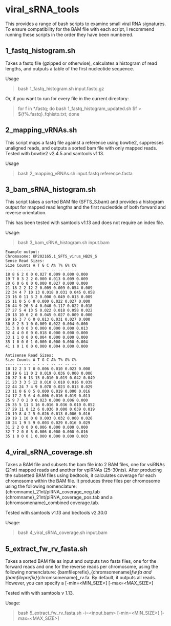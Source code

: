 # viral_sRNA_tools
This provides a range of bash scripts to examine small viral RNA signatures. To ensure compatibility for the BAM file with each script, I recommend running these scripts in the order they have been numbered.

## 1_fastq_histogram.sh
Takes a fastq file (gzipped or otherwise), calculates a histogram of read lengths, and outputs a table of the first nucleotide sequence.

Usage 

>bash 1_fastq_histogram.sh input.fastq.gz
>
Or, if you want to run for every file in the current directory:
>for f in *.fastq; do bash 1_fastq_histogram_updated.sh $f > ${f%.fastq}_fqhisto.txt; done

## 2_mapping_vRNAs.sh
This script maps a fastq file against a reference using bowtie2, suppresses unaligned reads, and outputs a sorted bam file with only mapped reads. Tested with bowtie2 v2.4.5 and samtools v1.13.

Usage

>bash 2_mapping_vRNAs.sh input.fastq reference.fasta

## 3_bam_sRNA_histogram.sh 
This script takes a sorted BAM file (SFTS_S.bam) and provides a histogram output for mapped read lengths and the first nucleotide of both forward and reverse orientation.

This has been tested with samtools v1.13 and does not require an index file.

Usage:

>bash 3_bam_sRNA_histogram.sh input.bam
```
Example output:
Chromosome: KP202165.1_SFTS_virus_HB29_S
Sense Read Sizes:
Size Counts A T G C A% T% G% C%
---- ------ - - - - -- -- -- --
18 8 6 2 0 0 0.027 0.009 0.000 0.000
19 7 0 3 2 2 0.000 0.013 0.009 0.009
20 6 0 6 0 0 0.000 0.027 0.000 0.000
21 18 2 2 12 2 0.009 0.009 0.054 0.009
22 34 4 7 10 13 0.018 0.031 0.045 0.058
23 16 0 11 3 2 0.000 0.049 0.013 0.009
25 11 0 5 6 0 0.000 0.022 0.027 0.000
26 44 9 26 5 4 0.040 0.117 0.022 0.018
27 27 5 4 13 5 0.022 0.018 0.058 0.022
28 18 10 6 2 0 0.045 0.027 0.009 0.000
29 16 3 7 6 0 0.013 0.031 0.027 0.000
30 8 2 5 1 0 0.009 0.022 0.004 0.000
31 3 0 0 0 3 0.000 0.000 0.000 0.013
32 4 4 0 0 0 0.018 0.000 0.000 0.000
33 1 1 0 0 0 0.004 0.000 0.000 0.000
35 1 0 0 0 1 0.000 0.000 0.000 0.004
41 1 0 1 0 0 0.000 0.004 0.000 0.000

Antisense Read Sizes:
Size Counts A T G C A% T% G% C%
---- ------ - - - - -- -- -- --
18 12 2 3 7 0 0.006 0.010 0.023 0.000
19 19 6 11 0 2 0.019 0.036 0.000 0.006
20 37 3 6 13 15 0.010 0.019 0.042 0.049
21 23 3 3 5 12 0.010 0.010 0.016 0.039
22 44 24 7 4 9 0.078 0.023 0.013 0.029
23 11 0 6 0 5 0.000 0.019 0.000 0.016
24 17 2 5 6 4 0.006 0.016 0.019 0.013
25 9 7 0 2 0 0.023 0.000 0.006 0.000
26 35 5 11 3 16 0.016 0.036 0.010 0.052
27 29 11 0 12 6 0.036 0.000 0.039 0.019
28 19 8 4 2 5 0.026 0.013 0.006 0.016
29 19 1 10 0 8 0.003 0.032 0.000 0.026
30 24 1 9 5 9 0.003 0.029 0.016 0.029
31 2 2 0 0 0 0.006 0.000 0.000 0.000
32 7 2 0 0 5 0.006 0.000 0.000 0.016
35 1 0 0 0 1 0.000 0.000 0.000 0.003

```
## 4_viral_sRNA_coverage.sh
Takes a BAM file and subsets the bam file into 2 BAM files, one for vsiRNAs (21nt) mapped reads and another for vpiRNAs (25-30nts). After producing the subsetted BAM files using bedtools, it calculates coverage for each chromosome within the BAM file. It produces three files per chromosome using the following nomenclature: {chromname}_21nt/piRNA_coverage_neg.tab {chromname}_21nt/piRNA_coverage_pos.tab and a {chromsomename}_combined coverage.tab.

Tested with samtools v1.13 and bedtools v2.30.0

Usage:

>bash 4_viral_sRNA_coverage.sh input.bam

## 5_extract_fw_rv_fasta.sh
Takes a sorted BAM file as input and outputs two fasta files, one for the forward reads and one for the reverse reads per chromosome, using the following nomenclature:
{bamfileprefix}_{chromsomename}_fw.fa and {bamfileprefix}_{chromsomename}_rv.fa. By default, it outputs all reads. However, you can specify a [-min=<MIN_SIZE>] [-max=<MAX_SIZE>]

Tested with with samtools v 1.13.

Usage:

>bash 5_extract_fw_rv_fasta.sh -i=<input.bam> [-min=<MIN_SIZE>] [-max=<MAX_SIZE>]
